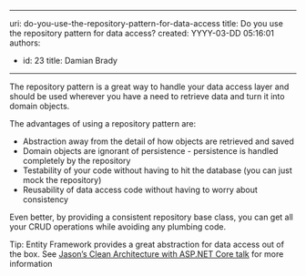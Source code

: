 

---
uri: do-you-use-the-repository-pattern-for-data-access
title: Do you use the repository pattern for data access?
created: YYYY-03-DD 05:16:01
authors:
  - id: 23
    title: Damian Brady
---




<span class='intro'> <p>The repository pattern is a great way to handle your data access layer and should be used wherever you have a need to retrieve data and turn it into domain objects.<br></p> </span>

<p>The advantages of using a repository pattern are&#58;</p>
<ul>
<li>Abstraction away from the detail of how objects are retrieved and saved</li>
<li>Domain objects are ignorant of persistence - persistence is handled completely by the repository</li>
<li>Testability of your code without having to hit the database (you can just mock the repository)</li>
<li>Reusability of data access code without having to worry about consistency</li></ul>
<p>Even better, by providing a consistent repository base class, you can get all your CRUD operations while avoiding any plumbing code.</p>
<p>Tip&#58; Entity Framework provides a great abstraction for data access out of the box. See <a href="https&#58;//tv.ssw.com/clean-architecture-with-asp-net-core-2-1-jason-taylor-ddd-sydney-2018/">Jason’s Clean Architecture with ASP.NET Core talk</a>&#160;​for more information​</p>



